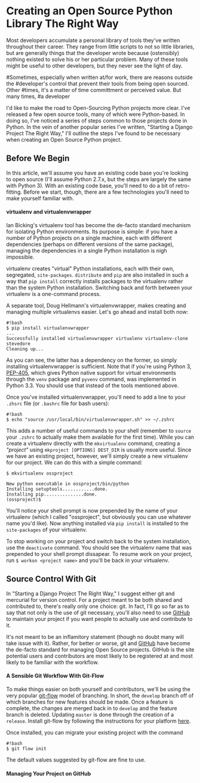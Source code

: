 # Creating an Open Source Python Library The Right Way

Most developers accumulate a personal library of tools they've written throughout 
their career. They range from little scripts to not so little libraries, but are 
generally things that the developer wrote because (ostensibly) nothing existed 
to solve his or her particular problem. Many of these tools might be useful to
other developers, but they never see the light of day. 

#Sometimes, especially when written at/for work, there are reasons outside the 
#developer's control that prevent their tools from being open sourced. Other 
#times, it's a matter of time committment or perceived value. But many times,
#a developer 

I'd like to make the road to Open-Sourcing Python projects more clear. 
I've released a few open source tools, many of which were Python-based. In doing
so, I've noticed a series of steps common to those projects done in Python. In
the vein of another popular series I've written, "Starting a Django Project The
Right Way," I'll outline the steps I've found to be necessary when creating an
Open Source Python project.

## Before We Begin

In this article, we'll assume you have an existing code base you're looking to 
open source (I'll assume Python 2.7.x, but the steps are largely the same with 
Python 3). With an existing code base, you'll need to do a bit of retro-fitting.
Before we start, though, there are a few technologies you'll need to make yourself familiar
with. 

#### virtualenv and virtualenvwrapper

Ian Bicking's virtualenv tool has become the de-facto standard mechanism for
isolating Python environments. Its purpose is simple: if you have a number of
Python projects on a single machine, each with different dependencies (perhaps
on different versions of the same package), managing the dependencies in a
single Python installation is nigh impossible. 

virtualenv creates "virtual" Python installations, each with their 
own, segregated, `site-packages`.  `distribute` and `pip` are also 
installed in such a way that `pip install` correctly installs packages 
to the virtualenv rather than the system Python installation. Switching back 
and forth between your virtualenv is a one-command process.

A separate tool, Doug Hellmann's virtualenvwrapper, makes creating and managing multiple 
virtualenvs easier. Let's go ahead and install both now:

    #!bash
    $ pip install virtualenvwrapper
    ...
    Successfully installed virtualenvwrapper virtualenv virtualenv-clone stevedore
    Cleaning up...

As you can see, the latter has a dependency on the former, so simply installing
virtualenvwrapper is sufficient. Note that if you're using Python 
3, [PEP-405](http://www.python.org/dev/peps/pep-0405/), which gives Python 
native support for virtual environments through the `venv` package 
and `pyvenv` command, was implemented in Python 3.3. You should use that instead
of the tools mentioned above.

Once you've installed virtualenvwrapper, you'll need to add a line to your
`.zhsrc` file (or `.bashrc` file for bash users):

    #!bash
    $ echo "source /usr/local/bin/virtualenvwrapper.sh" >> ~/.zshrc

This adds a number of useful commands to your shell (remember to `source` your
`.zshrc` to actually make them available for the first time). While you can create a
virtualenv directly with the `mkvirtualenv` command, creating a *"project"*
using `mkproject [OPTIONS] DEST_DIR` is usually more useful. Since we have 
an existing project, however, we'll simply create a new virtualenv for our
project. We can do this with a simple command:

    $ mkvirtualenv ossproject

    New python executable in ossproject/bin/python
    Installing setuptools............done.
    Installing pip...............done.
    (ossproject)$ 

You'll notice your shell prompt is now prepended by the name of your virtualenv
(which I called "ossproject", but obviously you can use whatever name you'd
like). Now anything installed via `pip install` is installed to the
`site-packages` of your virtualenv. 

To stop working on your project and switch back to the system installation, use 
the `deactivate` command. You should see the virtualenv name that was prepended 
to your shell prompt dissapear. To resume work on your project, run `$ workon
<project name>` and you'll be back in your virtualenv.

## Source Control With Git

In "Starting a Django Project The Right Way," I suggest either git
and mercurial for version control. For a project meant to be both shared and
contributed to, there's really only one choice: git. In fact, I'll go so far as
to say that not only is the use of git necessary, you'll also need to use
[GitHub](http://www.github.com) to maintain your project if you want people to
actually use and contribute to it. 

It's not meant to be an inflamitory statement (though no doubt many will 
take issue with it). Rather, for better or worse, git
and [GitHub](http://www.github.com) have become the de-facto standard for
managing Open Source projects. GitHub is the site potential users and
contributors are most likely to be registered at and most likely to be familiar
with the workflow.

#### A Sensible Git Workflow With Git-Flow

To make things easier on both yourself and contributors, we'll be using the
very popular [git-flow](http://nvie.com/posts/a-successful-git-branching-model/)
model of branching. In short, the `develop` branch off of which branches for new features
should be made. Once a feature is complete, the changes are merged back in to
`develop` and the feature branch is deleted. Updating `master` is done through
the creation of a `release`. Install git-flow by following the instructions for your platform [here](https://github.com/nvie/gitflow/wiki/Installation).

Once installed, you can migrate your existing project with the command

    #!bash
    $ git flow init

The default values suggested by git-flow are fine to use.

#### Managing Your Project on GitHub


